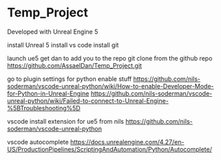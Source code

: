 # Temp_Project

Developed with Unreal Engine 5

install Unreal 5
install vs code
install git

launch ue5
get dan to add you to the repo
git clone from the github repo
https://github.com/AssaelDan/Temp_Project.git

go to plugin settings for python enable stuff
https://github.com/nils-soderman/vscode-unreal-python/wiki/How-to-enable-Developer-Mode-for-Python-in-Unreal-Engine
https://github.com/nils-soderman/vscode-unreal-python/wiki/Failed-to-connect-to-Unreal-Engine-%5BTroubleshooting%5D

vscode install extension for ue5 from nils
https://github.com/nils-soderman/vscode-unreal-python

vscode autocomplete
https://docs.unrealengine.com/4.27/en-US/ProductionPipelines/ScriptingAndAutomation/Python/Autocomplete/